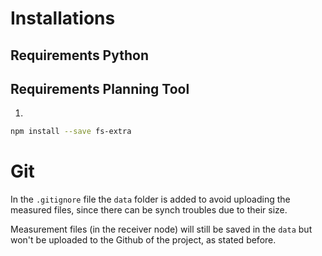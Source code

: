 # Installations

## Requirements Python

## Requirements Planning Tool

1. 
```sh
npm install --save fs-extra
```

# Git
In the ``.gitignore`` file the ``data`` folder is added to avoid uploading the measured files, since there can be synch troubles due to their size.

Measurement files (in the receiver node) will still be saved in the ``data`` but won't be uploaded to the Github of the project, as stated before.
